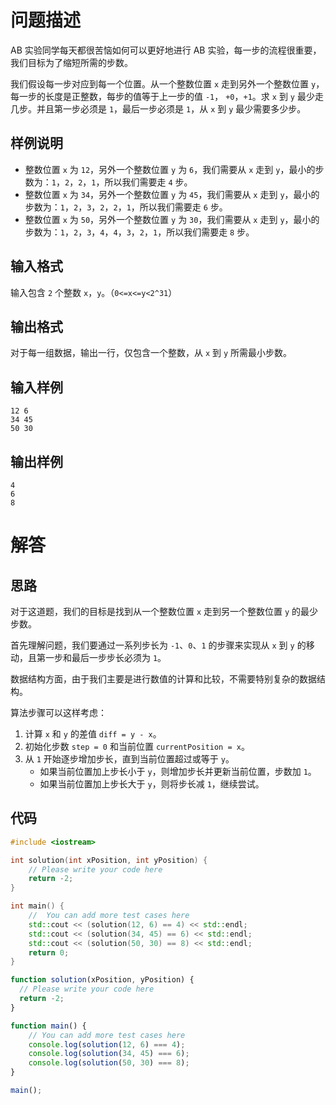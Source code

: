 # 问题描述

AB 实验同学每天都很苦恼如何可以更好地进行 AB 实验，每一步的流程很重要，我们目标为了缩短所需的步数。

我们假设每一步对应到每一个位置。从一个整数位置 `x` 走到另外一个整数位置 `y`，每一步的长度是正整数，每步的值等于上一步的值 `-1`， `+0`，`+1`。求 `x` 到 `y` 最少走几步。并且第一步必须是 `1`，最后一步必须是 `1`，从 `x` 到 `y` 最少需要多少步。

## 样例说明

- 整数位置 `x` 为 `12`，另外一个整数位置 `y` 为 `6`，我们需要从 `x` 走到 `y`，最小的步数为：`1`，`2`，`2`，`1`，所以我们需要走 `4` 步。
- 整数位置 `x` 为 `34`，另外一个整数位置 `y` 为 `45`，我们需要从 `x` 走到 `y`，最小的步数为：`1`，`2`，`3`，`2`，`2`，`1`，所以我们需要走 `6` 步。
- 整数位置 `x` 为 `50`，另外一个整数位置 `y` 为 `30`，我们需要从 `x` 走到 `y`，最小的步数为：`1`，`2`，`3`，`4`，`4`，`3`，`2`，`1`，所以我们需要走 `8` 步。

## 输入格式

输入包含 `2` 个整数 `x`，`y`。（`0<=x<=y<2^31`）

## 输出格式

对于每一组数据，输出一行，仅包含一个整数，从 `x` 到 `y` 所需最小步数。

## 输入样例

```
12 6
34 45
50 30
```

## 输出样例

```
4
6
8
```

# 解答

## 思路

对于这道题，我们的目标是找到从一个整数位置 `x` 走到另一个整数位置 `y` 的最少步数。

首先理解问题，我们要通过一系列步长为 `-1`、`0`、`1` 的步骤来实现从 `x` 到 `y` 的移动，且第一步和最后一步步长必须为 `1`。

数据结构方面，由于我们主要是进行数值的计算和比较，不需要特别复杂的数据结构。

算法步骤可以这样考虑：
1. 计算 `x` 和 `y` 的差值 `diff = y - x`。
2. 初始化步数 `step = 0` 和当前位置 `currentPosition = x`。
3. 从 `1` 开始逐步增加步长，直到当前位置超过或等于 `y`。
    - 如果当前位置加上步长小于 `y`，则增加步长并更新当前位置，步数加 `1`。
    - 如果当前位置加上步长大于 `y`，则将步长减 `1`，继续尝试。

## 代码

```cpp
#include <iostream>

int solution(int xPosition, int yPosition) {
    // Please write your code here
    return -2;
}

int main() {
    //  You can add more test cases here
    std::cout << (solution(12, 6) == 4) << std::endl;
    std::cout << (solution(34, 45) == 6) << std::endl;
    std::cout << (solution(50, 30) == 8) << std::endl;
    return 0;
}
```

```js
function solution(xPosition, yPosition) {
  // Please write your code here
  return -2;
}

function main() {
    // You can add more test cases here
    console.log(solution(12, 6) === 4);
    console.log(solution(34, 45) === 6);
    console.log(solution(50, 30) === 8);
}

main();
```
